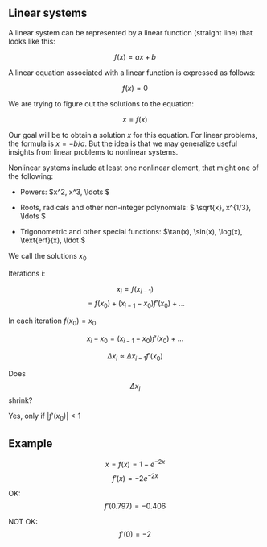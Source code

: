 ## Linear systems

A linear system can be represented by a linear function (straight line) that looks like this:

$$ f(x) = ax + b $$

A linear equation associated with a linear function is expressed as follows:

$$ f(x) = 0 $$

We are trying to figure out the solutions to the equation:

$$x=f(x)$$

Our goal will be to obtain a solution $x$ for this equation. For linear problems, the formula is $x = -b/a$. But the idea is that we may generalize useful insights from linear problems to nonlinear systems.

Nonlinear systems include at least one nonlinear element, that might one of the following:

- Powers: $x^2, x^3, \ldots $

- Roots, radicals and other non-integer polynomials: $ \sqrt{x}, x^{1/3}, \ldots $

- Trigonometric and other special functions: $\tan(x), \sin(x), \log(x), \text{erf}(x), \ldot $

We call the solutions $x_0$

Iterations i:

$$x_i = f(x_{i-1}) $$
$$= f(x_0) + (x_{i-1}-x_0)f'(x_0) + ...$$

In each iteration $f(x_0) = x_0$

$$x_i - x_0 = (x_{i-1}-x_0)f'(x_0) + ... $$

$$\Delta x_i \approx \Delta x_{i-1} f'(x_0)$$

Does $$\Delta x_i $$ shrink?

Yes, only if $|f'(x_0)| < 1$

## Example

$$x = f(x) = 1 - e^{-2x}$$
$$f'(x) = -2e^{-2x}$$

OK:
$$f'(0.797) = -0.406$$

NOT OK:
$$f'(0) = -2$$
